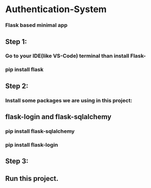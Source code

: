 # Authentication-System
### Flask based minimal app

## Step 1:
### Go to your IDE(like VS-Code) terminal than install Flask-
### pip install flask
## Step 2:
### Install some packages we are using in this project:
## flask-login and flask-sqlalchemy
### pip install flask-sqlalchemy
### pip install flask-login
## Step 3:
## Run this project.

